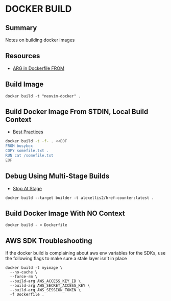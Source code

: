 # DOCKER BUILD

## Summary

Notes on building docker images

## Resources

- [ARG in Dockerfile FROM](https://www.jeffgeerling.com/blog/2017/use-arg-dockerfile-dynamic-image-specification)

## Build Image

```console
docker build -t "neovim-docker" .
```

## Build Docker Image From STDIN, Local Build Context

- [Best Practices](https://docs.docker.com/develop/develop-images/dockerfile_best-practices/#pipe-dockerfile-through-stdin)

```bash
docker build -t -f- . <<EOF
FROM busybox
COPY somefile.txt .
RUN cat /somefile.txt
EOF
```

## Debug Using Multi-Stage Builds

- [Stop At Stage](https://docs.docker.com/develop/develop-images/multistage-build/#stop-at-a-specific-build-stage)

```console
docker build --target builder -t alexellis2/href-counter:latest .
```

## Build Docker Image With NO Context

```console
docker build - < Dockerfile
```

## AWS SDK Troubleshooting

If the docker build is complaining about aws env variables for the SDKs, use
the following flags to make sure a stale layer isn't in place

```console
docker build -t myimage \
  --no-cache \
  --force-rm \
  --build-arg AWS_ACCESS_KEY_ID \
  --build-arg AWS_SECRET_ACCESS_KEY \
  --build-arg AWS_SESSION_TOKEN \
  -f Dockerfile .
```
